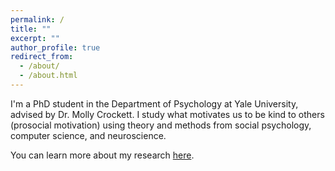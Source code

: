 ```yaml
---
permalink: /
title: ""
excerpt: ""
author_profile: true
redirect_from: 
  - /about/
  - /about.html
---
```


I'm a PhD student in the Department of Psychology at Yale University, advised by Dr. Molly Crockett. I study what motivates us to be kind to others (prosocial motivation) using theory and methods from social psychology, computer science, and neuroscience.

You can learn more about my research [here](https://carlsonrw.github.io/publications/).


